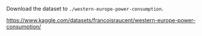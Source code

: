 Download the dataset to `./western-europe-power-consumption`.

<https://www.kaggle.com/datasets/francoisraucent/western-europe-power-consumption/>
